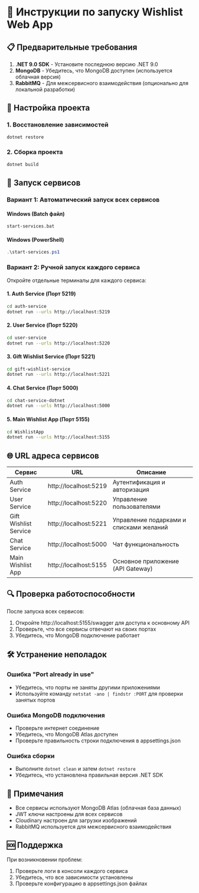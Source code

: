 # 🚀 Инструкции по запуску Wishlist Web App

## 📋 Предварительные требования

1. **.NET 9.0 SDK** - Установите последнюю версию .NET 9.0
2. **MongoDB** - Убедитесь, что MongoDB доступен (используется облачная версия)
3. **RabbitMQ** - Для межсервисного взаимодействия (опционально для локальной разработки)

## 🔧 Настройка проекта

### 1. Восстановление зависимостей
```bash
dotnet restore
```

### 2. Сборка проекта
```bash
dotnet build
```

## 🚀 Запуск сервисов

### Вариант 1: Автоматический запуск всех сервисов

#### Windows (Batch файл)
```bash
start-services.bat
```

#### Windows (PowerShell)
```powershell
.\start-services.ps1
```

### Вариант 2: Ручной запуск каждого сервиса

Откройте отдельные терминалы для каждого сервиса:

#### 1. Auth Service (Порт 5219)
```bash
cd auth-service
dotnet run --urls http://localhost:5219
```

#### 2. User Service (Порт 5220)
```bash
cd user-service
dotnet run --urls http://localhost:5220
```

#### 3. Gift Wishlist Service (Порт 5221)
```bash
cd gift-wishlist-service
dotnet run --urls http://localhost:5221
```

#### 4. Chat Service (Порт 5000)
```bash
cd chat-service-dotnet
dotnet run --urls http://localhost:5000
```

#### 5. Main Wishlist App (Порт 5155)
```bash
cd WishlistApp
dotnet run --urls http://localhost:5155
```

## 🌐 URL адреса сервисов

| Сервис | URL | Описание |
|--------|-----|----------|
| Auth Service | http://localhost:5219 | Аутентификация и авторизация |
| User Service | http://localhost:5220 | Управление пользователями |
| Gift Wishlist Service | http://localhost:5221 | Управление подарками и списками желаний |
| Chat Service | http://localhost:5000 | Чат функциональность |
| Main Wishlist App | http://localhost:5155 | Основное приложение (API Gateway) |

## 🔍 Проверка работоспособности

После запуска всех сервисов:

1. Откройте http://localhost:5155/swagger для доступа к основному API
2. Проверьте, что все сервисы отвечают на своих портах
3. Убедитесь, что MongoDB подключение работает

## 🛠️ Устранение неполадок

### Ошибка "Port already in use"
- Убедитесь, что порты не заняты другими приложениями
- Используйте команду `netstat -ano | findstr :PORT` для проверки занятых портов

### Ошибка MongoDB подключения
- Проверьте интернет соединение
- Убедитесь, что MongoDB Atlas доступен
- Проверьте правильность строки подключения в appsettings.json

### Ошибка сборки
- Выполните `dotnet clean` и затем `dotnet restore`
- Убедитесь, что установлена правильная версия .NET SDK

## 📝 Примечания

- Все сервисы используют MongoDB Atlas (облачная база данных)
- JWT ключи настроены для всех сервисов
- Cloudinary настроен для загрузки изображений
- RabbitMQ используется для межсервисного взаимодействия

## 🆘 Поддержка

При возникновении проблем:
1. Проверьте логи в консоли каждого сервиса
2. Убедитесь, что все зависимости установлены
3. Проверьте конфигурацию в appsettings.json файлах
